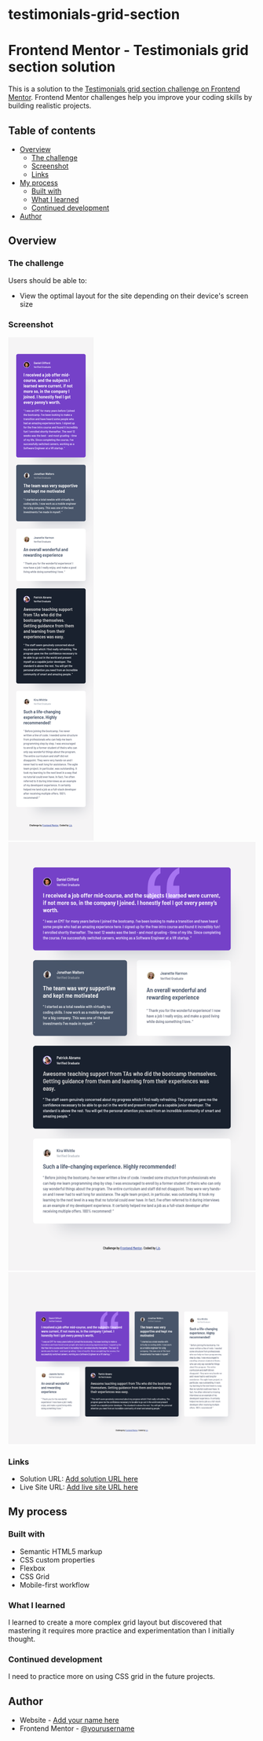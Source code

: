 # testimonials-grid-section

# Frontend Mentor - Testimonials grid section solution

This is a solution to the [Testimonials grid section challenge on Frontend Mentor](https://www.frontendmentor.io/challenges/testimonials-grid-section-Nnw6J7Un7). Frontend Mentor challenges help you improve your coding skills by building realistic projects.

## Table of contents

- [Overview](#overview)
  - [The challenge](#the-challenge)
  - [Screenshot](#screenshot)
  - [Links](#links)
- [My process](#my-process)
  - [Built with](#built-with)
  - [What I learned](#what-i-learned)
  - [Continued development](#continued-development)
- [Author](#author)

## Overview

### The challenge

Users should be able to:

- View the optimal layout for the site depending on their device's screen size

### Screenshot

![](./img/mobile-design.png)
![](./img/tablet-design.png)
![](./img/desktop-design.png)

### Links

- Solution URL: [Add solution URL here](https://your-solution-url.com)
- Live Site URL: [Add live site URL here](https://sunny-torrone-ffa824.netlify.app/)

## My process

### Built with

- Semantic HTML5 markup
- CSS custom properties
- Flexbox
- CSS Grid
- Mobile-first workflow

### What I learned

I learned to create a more complex grid layout but discovered that mastering it requires more practice and experimentation than I initially thought.

### Continued development

I need to practice more on using CSS grid in the future projects.

## Author

- Website - [Add your name here](https://www.your-site.com)
- Frontend Mentor - [@yourusername](https://www.frontendmentor.io/profile/Coder-Liz)
